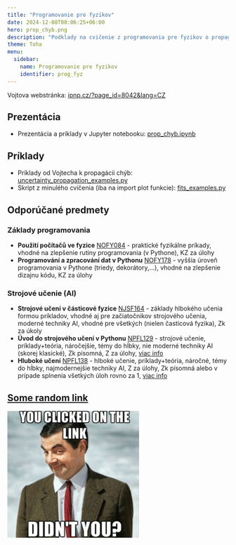 ```yaml
---
title: "Programovanie pre fyzikov"
date: 2024-12-08T08:06:25+06:00
hero: prop_chyb.png
description: "Podklady na cvičenie z programovania pre fyzikov o propagácii chýb."
theme: Toha
menu:
  sidebar:
    name: Programovanie pre fyzikov
    identifier: prog_fyz
---
```


Vojtova webstránka: [ipnp.cz/?page_id=8042&lang=CZ](https://ipnp.cz/?page_id=8042&lang=CZ)

## Prezentácia
- Prezentácia a príklady v Jupyter notebooku: [prop_chyb.ipynb](prop_chyb.ipynb)

## Príklady
- Príklady od Vojtecha k propagácii chýb: [uncertainty_propagation_examples.py](uncertainty_propagation_examples.py) 
- Skript z minulého cvičenia (iba na import plot funkcie): [fits_examples.py](fits_examples.py)







## Odporúčané predmety 

### Základy programovania
- **Použití počítačů ve fyzice** [NOFY084](https://is.cuni.cz/studium/predmety/index.php?do=predmet&kod=NOFY084) - praktické fyzikálne príkady, vhodné na zlepšenie rutiny programovania (v Pythone), KZ za úlohy
- **Programování a zpracování dat v Pythonu** [NOFY178](https://is.cuni.cz/studium/predmety/index.php?do=predmet&kod=NOFY178) - vyššia úroveň programovania v Pythone (triedy, dekorátory,...), vhodné na zlepšenie dizajnu kódu, KZ za úlohy

### Strojové učenie (AI)
- **Strojové učení v částicové fyzice** [NJSF164](https://is.cuni.cz/studium/predmety/index.php?do=predmet&kod=NJSF164) - základy hlbokého učenia formou príkladov, vhodné aj pre začiatočnikov strojového učenia, moderné techniky AI, vhodné pre všetkých (nielen časticová fyzika), Zk za úkoly
- **Úvod do strojového učení v Pythonu** [NPFL129](https://is.cuni.cz/studium/eng/predmety/index.php?do=predmet&kod=NPFL129) - strojové učenie, príklady+teória, náročejšie, témy do hĺbky, nie moderné techniky AI (skorej klasické), Zk písomná, Z za úlohy, [viac info](https://ufal.mff.cuni.cz/courses/npfl129/2425-winter)
- **Hluboké učení** [NPFL138](https://is.cuni.cz/studium/eng/predmety/index.php?do=predmet&kod=NPFL138) - hlboké učenie, príklady+teória, náročné, témy do hĺbky, najmodernejšie techniky AI, Z za úlohy, Zk písomná alebo v prípade splnenia všetkých úloh rovno za 1, [viac info](https://ufal.mff.cuni.cz/courses/npfl138/2324-summer)




## [Some random link](https://cernbox.cern.ch/s/WIEBTViIkkf6UkE)

![Meme](meme.jpg)